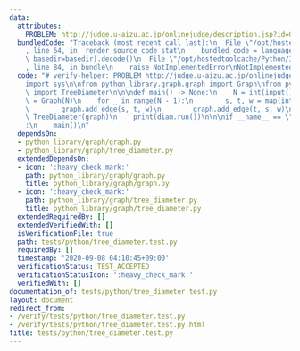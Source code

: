 ```yaml
---
data:
  attributes:
    PROBLEM: http://judge.u-aizu.ac.jp/onlinejudge/description.jsp?id=GRL_5_A
  bundledCode: "Traceback (most recent call last):\n  File \"/opt/hostedtoolcache/Python/3.8.5/x64/lib/python3.8/site-packages/onlinejudge_verify/documentation/build.py\"\
    , line 64, in _render_source_code_stat\n    bundled_code = language.bundle(stat.path,\
    \ basedir=basedir).decode()\n  File \"/opt/hostedtoolcache/Python/3.8.5/x64/lib/python3.8/site-packages/onlinejudge_verify/languages/python.py\"\
    , line 84, in bundle\n    raise NotImplementedError\nNotImplementedError\n"
  code: "# verify-helper: PROBLEM http://judge.u-aizu.ac.jp/onlinejudge/description.jsp?id=GRL_5_A\n\
    import sys\n\nfrom python_library.graph.graph import Graph\nfrom python_library.graph.tree_diameter\
    \ import TreeDiameter\n\n\ndef main() -> None:\n    N = int(input())\n    graph\
    \ = Graph(N)\n    for _ in range(N - 1):\n        s, t, w = map(int, input().split())\n\
    \        graph.add_edge(s, t, w)\n        graph.add_edge(t, s, w)\n    diam =\
    \ TreeDiameter(graph)\n    print(diam.run())\n\n\nif __name__ == \"__main__\"\
    :\n    main()\n"
  dependsOn:
  - python_library/graph/graph.py
  - python_library/graph/tree_diameter.py
  extendedDependsOn:
  - icon: ':heavy_check_mark:'
    path: python_library/graph/graph.py
    title: python_library/graph/graph.py
  - icon: ':heavy_check_mark:'
    path: python_library/graph/tree_diameter.py
    title: python_library/graph/tree_diameter.py
  extendedRequiredBy: []
  extendedVerifiedWith: []
  isVerificationFile: true
  path: tests/python/tree_diameter.test.py
  requiredBy: []
  timestamp: '2020-09-08 04:10:45+09:00'
  verificationStatus: TEST_ACCEPTED
  verificationStatusIcon: ':heavy_check_mark:'
  verifiedWith: []
documentation_of: tests/python/tree_diameter.test.py
layout: document
redirect_from:
- /verify/tests/python/tree_diameter.test.py
- /verify/tests/python/tree_diameter.test.py.html
title: tests/python/tree_diameter.test.py
---
```


